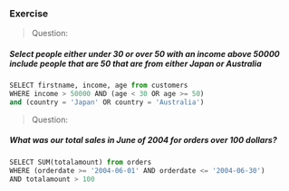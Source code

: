 ### Exercise

> Question: 
##### Select people either under 30 or over 50 with an income above 50000 include people that are 50 that are from either Japan or Australia


```python
SELECT firstname, income, age from customers
WHERE income > 50000 AND (age < 30 OR age >= 50)
and (country = 'Japan' OR country = 'Australia')
```



> Question: 
##### What was our total sales in June of 2004 for orders over 100 dollars?


```python
SELECT SUM(totalamount) from orders
WHERE (orderdate >= '2004-06-01' AND orderdate <= '2004-06-30') 
AND totalamount > 100
```